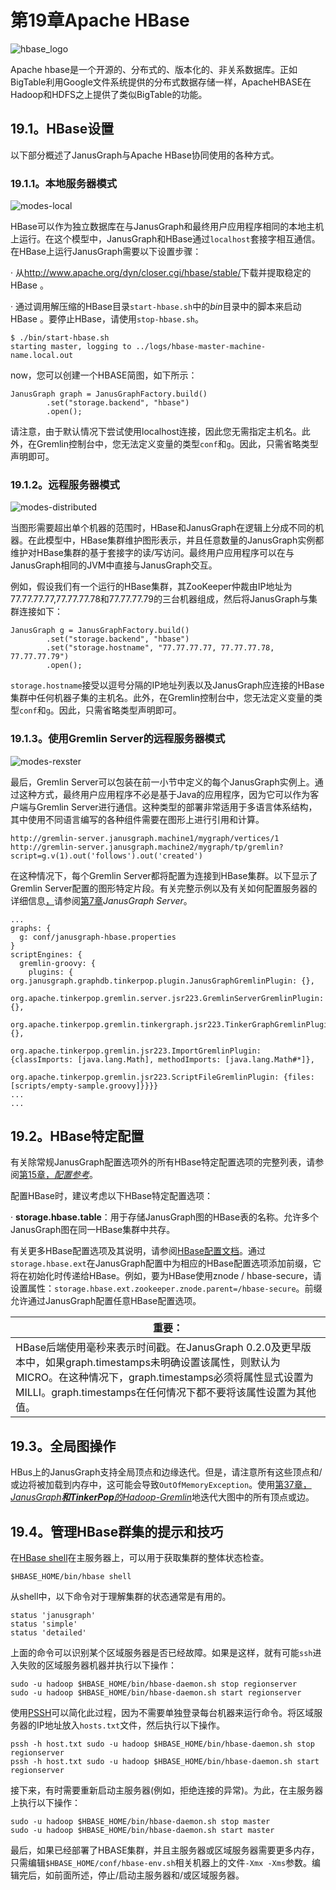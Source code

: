 # **第19章Apache HBase**



![hbase_logo](http://hbase.apache.org/images/hbase_logo.png)

Apache hbase是一个开源的、分布式的、版本化的、非关系数据库。正如BigTable利用Google文件系统提供的分布式数据存储一样，ApacheHBASE在Hadoop和HDFS之上提供了类似BigTable的功能。

## 19.1。HBase设置

以下部分概述了JanusGraph与Apache HBase协同使用的各种方式。

### 19.1.1。本地服务器模式

![modes-local](https://docs.janusgraph.org/latest/images/modes-local.png)

HBase可以作为独立数据库在与JanusGraph和最终用户应用程序相同的本地主机上运行。在这个模型中，JanusGraph和HBase通过`localhost`套接字相互通信。在HBase上运行JanusGraph需要以下设置步骤：

·         从<http://www.apache.org/dyn/closer.cgi/hbase/stable/>下载并提取稳定的HBase 。

·         通过调用解压缩的HBase目录`start-hbase.sh`中的*bin*目录中的脚本来启动HBase 。要停止HBase，请使用`stop-hbase.sh`。

```
$ ./bin/start-hbase.sh
starting master, logging to ../logs/hbase-master-machine-name.local.out
```

now，您可以创建一个HBASE简图，如下所示：

```
JanusGraph graph = JanusGraphFactory.build()
        .set("storage.backend", "hbase")
        .open();
```

请注意，由于默认情况下尝试使用localhost连接，因此您无需指定主机名。此外，在Gremlin控制台中，您无法定义变量的类型`conf`和`g`。因此，只需省略类型声明即可。

### 19.1.2。远程服务器模式

![modes-distributed](https://docs.janusgraph.org/latest/images/modes-distributed.png)

当图形需要超出单个机器的范围时，HBase和JanusGraph在逻辑上分成不同的机器。在此模型中，HBase集群维护图形表示，并且任意数量的JanusGraph实例都维护对HBase集群的基于套接字的读/写访问。最终用户应用程序可以在与JanusGraph相同的JVM中直接与JanusGraph交互。

例如，假设我们有一个运行的HBase集群，其ZooKeeper仲裁由IP地址为77.77.77.77,77.77.77.78和77.77.77.79的三台机器组成，然后将JanusGraph与集群连接如下：

```
JanusGraph g = JanusGraphFactory.build()
        .set("storage.backend", "hbase")
        .set("storage.hostname", "77.77.77.77, 77.77.77.78, 77.77.77.79")
        .open();
```

`storage.hostname`接受以逗号分隔的IP地址列表以及JanusGraph应连接的HBase集群中任何机器子集的主机名。此外，在Gremlin控制台中，您无法定义变量的类型`conf`和`g`。因此，只需省略类型声明即可。

### 19.1.3。使用Gremlin Server的远程服务器模式

![modes-rexster](https://docs.janusgraph.org/latest/images/modes-rexster.png)

最后，Gremlin Server可以包装在前一小节中定义的每个JanusGraph实例上。通过这种方式，最终用户应用程序不必是基于Java的应用程序，因为它可以作为客户端与Gremlin Server进行通信。这种类型的部署非常适用于多语言体系结构，其中使用不同语言编写的各种组件需要在图形上进行引用和计算。

```
http://gremlin-server.janusgraph.machine1/mygraph/vertices/1
http://gremlin-server.janusgraph.machine2/mygraph/tp/gremlin?script=g.v(1).out('follows').out('created')
```

在这种情况下，每个Gremlin Server都将配置为连接到HBase集群。以下显示了Gremlin Server配置的图形特定片段。有关完整示例以及有关如何配置服务器的详细信息[，](https://docs.janusgraph.org/latest/server.html)请参阅[第7章](https://docs.janusgraph.org/latest/server.html)*JanusGraph Server*。

```
...
graphs: {
  g: conf/janusgraph-hbase.properties
}
scriptEngines: {
  gremlin-groovy: {
    plugins: { org.janusgraph.graphdb.tinkerpop.plugin.JanusGraphGremlinPlugin: {},
               org.apache.tinkerpop.gremlin.server.jsr223.GremlinServerGremlinPlugin: {},
               org.apache.tinkerpop.gremlin.tinkergraph.jsr223.TinkerGraphGremlinPlugin: {},
               org.apache.tinkerpop.gremlin.jsr223.ImportGremlinPlugin: {classImports: [java.lang.Math], methodImports: [java.lang.Math#*]},
               org.apache.tinkerpop.gremlin.jsr223.ScriptFileGremlinPlugin: {files: [scripts/empty-sample.groovy]}}}}
...
...
```

## 19.2。HBase特定配置

有关除常规JanusGraph配置选项外的所有HBase特定配置选项的完整列表，请参阅[第15章，*配置参考*](https://docs.janusgraph.org/latest/config-ref.html)。

配置HBase时，建议考虑以下HBase特定配置选项：

·         **storage.hbase.table**：用于存储JanusGraph图的HBase表的名称。允许多个JanusGraph图在同一HBase集群中共存。

有关更多HBase配置选项及其说明，请参阅[HBase配置文档](http://hbase.apache.org/book/config.files.html)。通过`storage.hbase.ext`在JanusGraph配置中为相应的HBase配置选项添加前缀，它将在初始化时传递给HBase。例如，要为HBase使用znode / hbase-secure，请设置属性：`storage.hbase.ext.zookeeper.znode.parent=/hbase-secure`。前缀允许通过JanusGraph配置任意HBase配置选项。

| **重要：**                                                   |
| ------------------------------------------------------------ |
| HBase后端使用毫秒来表示时间戳。在JanusGraph 0.2.0及更早版本中，如果graph.timestamps未明确设置该属性，则默认为MICRO。在这种情况下，graph.timestamps必须将属性显式设置为MILLI。graph.timestamps在任何情况下都不要将该属性设置为其他值。 |

## 19.3。全局图操作

HBus上的JanusGraph支持全局顶点和边缘迭代。但是，请注意所有这些顶点和/或边将被加载到内存中，这可能会导致`OutOfMemoryException`。使用[第37章，*JanusGraph**和TinkerPop**的Hadoop-Gremlin*](https://docs.janusgraph.org/latest/hadoop-tp3.html)地迭代大图中的所有顶点或边。

## 19.4。管理HBase群集的提示和技巧

在[HBase shell](http://wiki.apache.org/hadoop/Hbase/Shell)在主服务器上，可以用于获取集群的整体状态检查。

```
$HBASE_HOME/bin/hbase shell
```

从shell中，以下命令对于理解集群的状态通常是有用的。

```
status 'janusgraph'
status 'simple'
status 'detailed'
```

上面的命令可以识别某个区域服务器是否已经故障。如果是这样，就有可能`ssh`进入失败的区域服务器机器并执行以下操作：

```
sudo -u hadoop $HBASE_HOME/bin/hbase-daemon.sh stop regionserver
sudo -u hadoop $HBASE_HOME/bin/hbase-daemon.sh start regionserver
```

使用[PSSH](http://code.google.com/p/parallel-ssh/)可以简化此过程，因为不需要单独登录每台机器来运行命令。将区域服务器的IP地址放入`hosts.txt`文件，然后执行以下操作。

```
pssh -h host.txt sudo -u hadoop $HBASE_HOME/bin/hbase-daemon.sh stop regionserver
pssh -h host.txt sudo -u hadoop $HBASE_HOME/bin/hbase-daemon.sh start regionserver
```

接下来，有时需要重新启动主服务器(例如，拒绝连接的异常)。为此，在主服务器上执行以下操作：

```
sudo -u hadoop $HBASE_HOME/bin/hbase-daemon.sh stop master
sudo -u hadoop $HBASE_HOME/bin/hbase-daemon.sh start master
```

最后，如果已经部署了HBASE集群，并且主服务器或区域服务器需要更多内存，只需编辑`$HBASE_HOME/conf/hbase-env.sh`相关机器上的文件`-Xmx -Xms`参数。编辑完后，如前面所述，停止/启动主服务器和/或区域服务器。

 